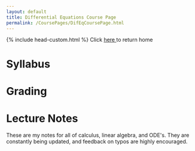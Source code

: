 ```yaml
---
layout: default
title: Differential Equations Course Page
permalink: /CoursePages/DifEqCoursePage.html
---
```


{% include head-custom.html %}
Click <a href="/index.md" title="Home ">here </a> to return home

# Syllabus

# Grading

# Lecture Notes

These are my notes for all of calculus, linear algebra, and ODE's. They are constantly being updated, and feedback on typos are highly encouraged.